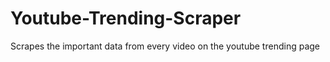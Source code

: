 # Youtube-Trending-Scraper
Scrapes the important data from every video on the youtube trending page
